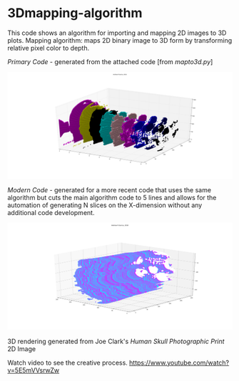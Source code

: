 # 3Dmapping-algorithm
This code shows an algorithm for importing and mapping 2D images to 3D plots. Mapping algorithm: maps 2D binary image to 3D form by transforming relative pixel color to depth.

*Primary Code* - generated from the attached code [from *mapto3d.py*]

![Screenshot](PrimaryCode_Canopy_Python2.png)

*Modern Code* - generated for a more recent code that uses the same algorithm but cuts the main algorithm code to 5 lines
and allows for the automation of generating N slices on the X-dimension without any additional code development.

![Screenshot](ModernCode_3_Anaconda_Python36.png)

3D rendering generated from Joe Clark's *Human Skull Photographic Print* 2D Image

Watch video to see the creative process.
https://www.youtube.com/watch?v=5E5mVVsrwZw
